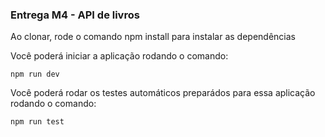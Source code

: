 ### Entrega M4 - API de livros
Ao clonar, rode o comando npm install para instalar as dependências

Você poderá iniciar a aplicação rodando o comando:

```
npm run dev
```

Você poderá rodar os testes automáticos preparádos para essa aplicação rodando o comando:

```
npm run test
```
